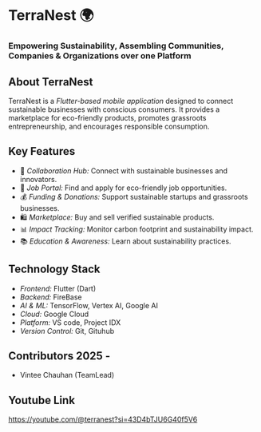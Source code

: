 # TerraNest 🌍  
### Empowering Sustainability, Assembling Communities, Companies & Organizations over one Platform  

## About TerraNest  
TerraNest is a *Flutter-based mobile application* designed to connect sustainable businesses with conscious consumers. It provides a marketplace for eco-friendly products, promotes grassroots entrepreneurship, and encourages responsible consumption.  

## Key Features  
- 🌱 *Collaboration Hub:* Connect with sustainable businesses and innovators.  
- 💼 *Job Portal:* Find and apply for eco-friendly job opportunities.  
- 💰 *Funding & Donations:* Support sustainable startups and grassroots businesses.  
- 🛍 *Marketplace:* Buy and sell verified sustainable products.  
- 📊 *Impact Tracking:* Monitor carbon footprint and sustainability impact.  
- 📚 *Education & Awareness:* Learn about sustainability practices.  

## Technology Stack  
- *Frontend:* Flutter (Dart)  
- *Backend:* FireBase
- *AI & ML:* TensorFlow, Vertex AI, Google AI
- *Cloud:* Google Cloud
- *Platform:* VS code, Project IDX
- *Version Control:* Git, Gituhub

## Contributors 2025 - 
- Vintee Chauhan (TeamLead)

## Youtube Link
 https://youtube.com/@terranest?si=43D4bTJU6G40f5V6
